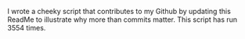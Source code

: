 I wrote a cheeky script that contributes to my Github by updating this ReadMe to illustrate why more than commits matter. This script has run 3554 times.